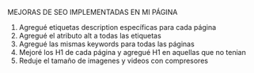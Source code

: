 MEJORAS DE SEO IMPLEMENTADAS EN MI PÁGINA

1) Agregué etiquetas <meta> description específicas para cada página
2) Agregué el atributo alt a todas las etiquetas <img>
3) Agregué las mismas keywords para todas las páginas
4) Mejoré los H1 de cada página y agregué H1 en aquellas que no tenian
5) Reduje el tamaño de imagenes y videos con compresores
